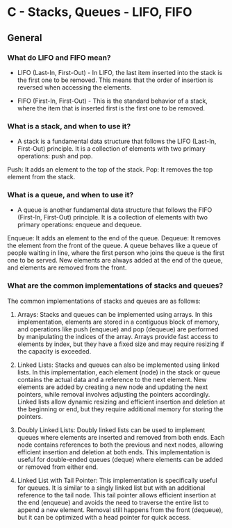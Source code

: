 # C - Stacks, Queues - LIFO, FIFO

## General
### What do LIFO and FIFO mean?
- LIFO (Last-In, First-Out) - In LIFO, the last item inserted into the stack is the first one to be removed.
 This means that the order of insertion is reversed when accessing the elements.

- FIFO (First-In, First-Out) - This is the standard behavior of a stack, where the item that is inserted first is the first one to be removed.

### What is a stack, and when to use it?
- A stack is a fundamental data structure that follows the LIFO (Last-In, First-Out) principle.
 It is a collection of elements with two primary operations: push and pop.

Push: It adds an element to the top of the stack.
Pop: It removes the top element from the stack.

### What is a queue, and when to use it?
- A queue is another fundamental data structure that follows the FIFO (First-In, First-Out) principle.
It is a collection of elements with two primary operations: enqueue and dequeue.

Enqueue: It adds an element to the end of the queue.
Dequeue: It removes the element from the front of the queue.
A queue behaves like a queue of people waiting in line, where the first person who joins the queue is the first one to be served.
New elements are always added at the end of the queue, and elements are removed from the front.

### What are the common implementations of stacks and queues?
The common implementations of stacks and queues are as follows:

1. Arrays: Stacks and queues can be implemented using arrays. In this implementation, elements are stored in a contiguous block of memory,
 and operations like push (enqueue) and pop (dequeue) are performed by manipulating the indices of the array.
 Arrays provide fast access to elements by index, but they have a fixed size and may require resizing if the capacity is exceeded.

2. Linked Lists: Stacks and queues can also be implemented using linked lists. In this implementation, 
each element (node) in the stack or queue contains the actual data and a reference to the next element. 
New elements are added by creating a new node and updating the next pointers, while removal involves adjusting the pointers accordingly.
Linked lists allow dynamic resizing and efficient insertion and deletion at the beginning or end, 
but they require additional memory for storing the pointers.

3. Doubly Linked Lists: Doubly linked lists can be used to implement queues where elements are inserted and removed from both ends.
Each node contains references to both the previous and next nodes, allowing efficient insertion and deletion at both ends. 
This implementation is useful for double-ended queues (deque) where elements can be added or removed from either end.

4. Linked List with Tail Pointer: This implementation is specifically useful for queues. 
It is similar to a singly linked list but with an additional reference to the tail node. 
This tail pointer allows efficient insertion at the end (enqueue) and avoids the need to traverse the entire list to append a new element. 
Removal still happens from the front (dequeue), but it can be optimized with a head pointer for quick access.

